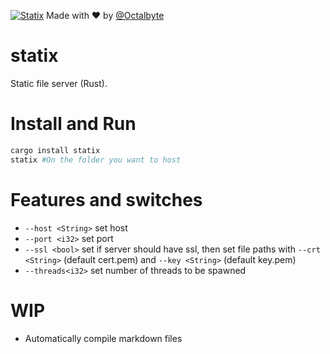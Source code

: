[![Statix](https://circleci.com/gh/statix-server/statix.svg?style=svg)](https://github.com/statix-server/statix/)
         Made with ❤ by [@Octalbyte](https://github.com/Octalbyte/)
# statix
Static file server (Rust).

# Install and Run

```bash
cargo install statix
statix #On the folder you want to host

```

# Features and switches

- `--host <String>`  set host
- `--port <i32>` set port
- `--ssl <bool>` set if server should have ssl, then set file paths with `--crt <String>` (default cert.pem) and `--key <String>` (default key.pem)
- `--threads<i32>` set number of threads to be spawned

# WIP

- Automatically compile markdown files
